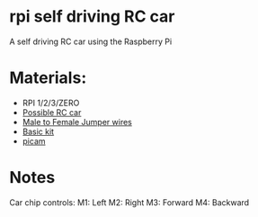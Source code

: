 # rpi self driving RC car
A self driving RC car using the Raspberry Pi


# Materials:
* RPI 1/2/3/ZERO
* [Possible RC car](https://www.amazon.com/WebRC-Mini-JCW-RC-Car/dp/B00KTYXAC2/ref=sr_1_21?s=toys-and-games&ie=UTF8&qid=1491428854&sr=1-21&keywords=rc%20car&refinements=p_36%3A1253560011%2Cp_n_feature_keywords_browse-bin%3A4797692011)
* [Male to Female Jumper wires](https://www.amazon.com/Aketek-Jumper-Wires-Premium-Female/dp/B008MRZSH8)
* [Basic kit](https://www.amazon.com/Elegoo-Electronics-Potentiometer-tie-points-Breadboard/dp/B01ERPEMAC/ref=sr_1_9?ie=UTF8&qid=1491430213&sr=8-9&keywords=raspberry%20pi%20jumper%20wires)
* [picam](https://www.amazon.com/Arducam-Megapixels-Sensor-OV5647-Raspberry/dp/B012V1HEP4/ref=sr_1_2?ie=UTF8&qid=1491430587&sr=8-2&keywords=pi+cam)


# Notes
Car chip controls:
M1: Left
M2: Right
M3: Forward
M4: Backward
